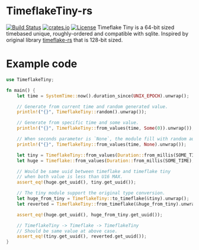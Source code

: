 <!--
SPDX-FileCopyrightText: 2022 perillamint & pmnxis

SPDX-License-Identifier: CC0-1.0
-->

# TimeflakeTiny-rs
[![Build Status](https://github.com/pmnxis/timeflaketiny-rs/workflows/CI/badge.svg)](https://github.com/pmnxis/timeflaketiny-rs/actions)
[![crates.io](https://img.shields.io/crates/v/timeflake-rs.svg)](https://crates.io/crates/timeflake-rs)
[![License](https://img.shields.io/github/license/pmnxis/timeflaketiny-rs)](https://github.com/pmnxis/timeflaketiny-rs/blob/master/LICENSES/MIT.txt)
Timeflake Tiny is a 64-bit sized timebased unique, roughly-ordered and compatible with sqlite. Inspired by original library [timeflake-rs](https://github.com/pmnxis/timeflaketiny-rs) that is 128-bit sized.

# Example code
```rs
use TimeflakeTiny;

fn main() {
    let time = SystemTime::now().duration_since(UNIX_EPOCH).unwrap();

    // Generate from current time and random generated value.
    println!("{}", TimeflakeTiny::random().unwrap());

    // Generate from specific time and some value.
    println!("{}", TimeflakeTiny::from_values(time, Some(0)).unwrap());

    // When seconds parameter is `None`, the module fill with random automatically.
    println!("{}", TimeflakeTiny::from_values(time, None).unwrap());

    let tiny = TimeflakeTiny::from_values(Duration::from_millis(SOME_TIME), Some(SOME_RAND)).unwrap();
    let huge = Timeflake::from_values(Duration::from_millis(SOME_TIME), Some(SOME_RAND as u128)).unwrap();

    // Would be same uuid between timeflake and timeflake tiny
    // when both value is less than U16 MAX.
    assert_eq!(huge.get_uuid(), tiny.get_uuid());

    // The tiny module support the original type conversion.
    let huge_from_tiny = TimeflakeTiny::to_timeflake(&tiny).unwrap();
    let reverted = TimeflakeTiny::from_timeflake(&huge_from_tiny).unwrap();

    assert_eq!(huge.get_uuid(), huge_from_tiny.get_uuid());

    // TimeflakeTiny -> Timeflake -> TimeflakeTiny
    // Should be same value at above case. 
    assert_eq!(tiny.get_uuid(), reverted.get_uuid());
}
```
